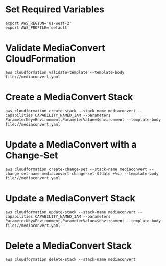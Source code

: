 # Set Required Variables
```
export AWS_REGION='us-west-2'
export AWS_PROFILE='default'
```

# Validate MediaConvert CloudFormation

`aws cloudformation validate-template --template-body file://mediaconvert.yaml`

# Create a MediaConvert Stack

`aws cloudformation create-stack --stack-name mediaconvert --capabilities CAPABILITY_NAMED_IAM --parameters ParameterKey=Environment,ParameterValue=$environment --template-body file://mediaconvert.yaml`

# Update a MediaConvert with a Change-Set

`aws cloudformation create-change-set --stack-name mediaconvert --change-set-name mediaconvert-change-set-$(date +%s) --template-body file://mediaconvert.yaml`

# Update a MediaConvert Stack

`aws cloudformation update-stack --stack-name mediaconvert --capabilities CAPABILITY_NAMED_IAM --parameters ParameterKey=Environment,ParameterValue=$environment --template-body file://mediaconvert.yaml`

# Delete a MediaConvert Stack

`aws cloudformation delete-stack --stack-name mediaconvert`

